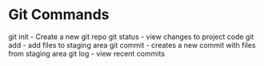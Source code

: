 # Git Commands

git init - Create a new git repo
git status - view changes to project code
git add - add files to staging area
git commit - creates a new commit with files from staging area
git log - view recent commits
